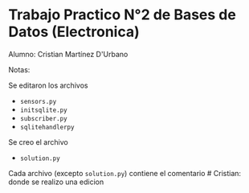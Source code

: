 Trabajo Practico N°2 de Bases de Datos (Electronica)
==============================

Alumno: Cristian Martínez D'Urbano

Notas:

Se editaron los archivos
             
* `sensors.py`
* `initsqlite.py`
* `subscriber.py`
* `sqlitehandlerpy`

Se creo el archivo

* `solution.py`

Cada archivo (excepto `solution.py`) contiene el comentario # Cristian: donde se realizo una edicion
